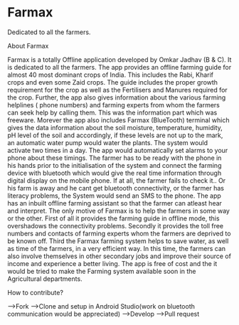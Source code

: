 # Farmax
Dedicated to all the farmers.

About Farmax

Farmax is a totally Offline application developed by Omkar Jadhav (B & C). It is dedicated to all the farmers. The app provides an offline farming guide for almost 40 most dominant crops of India. This includes the Rabi, Kharif crops and even some Zaid crops. The guide includes the proper growth requirement for the crop as well as the Fertilisers and Manures required for the crop. Further, the app also gives information about the various farming helplines ( phone numbers) and farming experts from whom the farmers can seek help by calling them. This was the information part which was freeware. Morever the app also includes Farmax (BlueTooth) terminal which gives the data information about the soil moisture, temperature, humidity, pH level of the soil and accordingly, if these levels are not up to the mark, an automatic water pump would water the plants. The system would activate two times in a day. The app would automatically set alarms to your phone about these timings. The farmer has to be ready with the phone in his hands prior to the initialisation of the system and connect the farming device with bluetooth which would give the real time information through digital display on the mobile phone. If at all, the farmer fails to check it.. Or his farm is away and he cant get bluetooth connectivity, or the farmer has literacy problems, the System would send an SMS to the phone. The app has an inbuilt offline farming assistant so that the farmer can atleast hear and interpret.
The only motive of Farmax is to help the farmers in some way or the other. First of all it provides the farming guide in offline mode, this overshadows the connectivity problems. Secondly it provides the toll free numbers and contacts of farming experts whom the farmers are deprived to be known off. Third the Farmax farming system helps to save water, as well as time of the farmers, in a very efficient way. In this time, the farmers can also involve themselves in other secondary jobs and improve their source of income and experience a better living. The app is free of cost and the it would be tried to make the Farming system available soon in the Agricultural departments.


How to contribute?

-->Fork
-->Clone and setup in Android Studio(work on bluetooth communication would be appreciated)
-->Develop
-->Pull request
